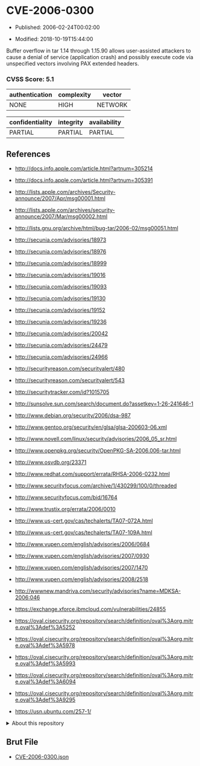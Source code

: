 # CVE-2006-0300

- Published: 2006-02-24T00:02:00

- Modified: 2018-10-19T15:44:00

Buffer overflow in tar 1.14 through 1.15.90 allows user-assisted attackers to cause a denial of service (application crash) and possibly execute code via unspecified vectors involving PAX extended headers.

### CVSS Score: **5.1**

| authentication | complexity | vector |
| --- | --- | --- |
| NONE | HIGH | NETWORK |

| confidentiality | integrity | availability |
| --- | --- | --- |
| PARTIAL | PARTIAL | PARTIAL |

## References

* http://docs.info.apple.com/article.html?artnum=305214

* http://docs.info.apple.com/article.html?artnum=305391

* http://lists.apple.com/archives/Security-announce/2007/Apr/msg00001.html

* http://lists.apple.com/archives/security-announce/2007/Mar/msg00002.html

* http://lists.gnu.org/archive/html/bug-tar/2006-02/msg00051.html

* http://secunia.com/advisories/18973

* http://secunia.com/advisories/18976

* http://secunia.com/advisories/18999

* http://secunia.com/advisories/19016

* http://secunia.com/advisories/19093

* http://secunia.com/advisories/19130

* http://secunia.com/advisories/19152

* http://secunia.com/advisories/19236

* http://secunia.com/advisories/20042

* http://secunia.com/advisories/24479

* http://secunia.com/advisories/24966

* http://securityreason.com/securityalert/480

* http://securityreason.com/securityalert/543

* http://securitytracker.com/id?1015705

* http://sunsolve.sun.com/search/document.do?assetkey=1-26-241646-1

* http://www.debian.org/security/2006/dsa-987

* http://www.gentoo.org/security/en/glsa/glsa-200603-06.xml

* http://www.novell.com/linux/security/advisories/2006_05_sr.html

* http://www.openpkg.org/security/OpenPKG-SA-2006.006-tar.html

* http://www.osvdb.org/23371

* http://www.redhat.com/support/errata/RHSA-2006-0232.html

* http://www.securityfocus.com/archive/1/430299/100/0/threaded

* http://www.securityfocus.com/bid/16764

* http://www.trustix.org/errata/2006/0010

* http://www.us-cert.gov/cas/techalerts/TA07-072A.html

* http://www.us-cert.gov/cas/techalerts/TA07-109A.html

* http://www.vupen.com/english/advisories/2006/0684

* http://www.vupen.com/english/advisories/2007/0930

* http://www.vupen.com/english/advisories/2007/1470

* http://www.vupen.com/english/advisories/2008/2518

* http://wwwnew.mandriva.com/security/advisories?name=MDKSA-2006:046

* https://exchange.xforce.ibmcloud.com/vulnerabilities/24855

* https://oval.cisecurity.org/repository/search/definition/oval%3Aorg.mitre.oval%3Adef%3A5252

* https://oval.cisecurity.org/repository/search/definition/oval%3Aorg.mitre.oval%3Adef%3A5978

* https://oval.cisecurity.org/repository/search/definition/oval%3Aorg.mitre.oval%3Adef%3A5993

* https://oval.cisecurity.org/repository/search/definition/oval%3Aorg.mitre.oval%3Adef%3A6094

* https://oval.cisecurity.org/repository/search/definition/oval%3Aorg.mitre.oval%3Adef%3A9295

* https://usn.ubuntu.com/257-1/

<details>
<summary>About this repository</summary> 

  This repository is part of the project [Live Hack CVE](https://github.com/Live-Hack-CVE). Main website can be found [www.live-hack.org](https://www.live-hack.org) 
  
  Made by [Sn0wAlice](https://github.com/Sn0wAlice) for the people that care about security and need to have a feed of the latest CVEs. Hope you enjoy it, don't forget to star the repo and follow me on [Twitter](https://twitter.com/Sn0wAlice) and [Github](https://github.com/Sn0wAlice). And that is my [personnal website](https://www.alice-snow.me/)

  - [Home Page](https://github.com/Live-Hack-CVE)
  - [Framework](https://github.com/Live-Hack-CVE/cve-framework)
  - [CVE database](https://github.com/Live-Hack-CVE/full_database)
  - [Changelog](https://github.com/Live-Hack-CVE/Changelog)
</details>

## Brut File

* [CVE-2006-0300.json](https://raw.githubusercontent.com/Live-Hack-CVE/full_database/main/cves/2006/CVE-2006-0300.json)

